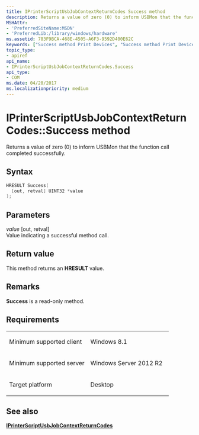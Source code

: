 ```yaml
---
title: IPrinterScriptUsbJobContextReturnCodes Success method
description: Returns a value of zero (0) to inform USBMon that the function call completed successfully.
MSHAttr:
- 'PreferredSiteName:MSDN'
- 'PreferredLib:/library/windows/hardware'
ms.assetid: 783F9BCA-468E-4505-A6F3-9592D400E62C
keywords: ["Success method Print Devices", "Success method Print Devices , IPrinterScriptUsbJobContextReturnCodes interface", "IPrinterScriptUsbJobContextReturnCodes interface Print Devices , Success method"]
topic_type:
- apiref
api_name:
- IPrinterScriptUsbJobContextReturnCodes.Success
api_type:
- COM
ms.date: 04/20/2017
ms.localizationpriority: medium
---
```


# IPrinterScriptUsbJobContextReturnCodes::Success method

Returns a value of zero (0) to inform USBMon that the function call completed successfully.

Syntax
------

```cpp
HRESULT Success(
  [out, retval] UINT32 *value
);
```

Parameters
----------

*value* \[out, retval\]  
Value indicating a successful method call.

Return value
------------

This method returns an **HRESULT** value.

Remarks
-------

**Success** is a read-only method.

Requirements
------------

<table>
<colgroup>
<col width="50%" />
<col width="50%" />
</colgroup>
<tbody>
<tr class="odd">
<td><p>Minimum supported client</p></td>
<td><p>Windows 8.1</p></td>
</tr>
<tr class="even">
<td><p>Minimum supported server</p></td>
<td><p>Windows Server 2012 R2</p></td>
</tr>
<tr class="odd">
<td><p>Target platform</p></td>
<td>Desktop</td>
</tr>
</tbody>
</table>

## See also

[**IPrinterScriptUsbJobContextReturnCodes**](iprinterscriptusbjobcontextreturncodes.md)
